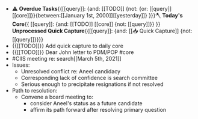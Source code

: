 - ⚠️ **Overdue Tasks**{{[[query]]: {and: [[TODO]]  {not: {or: [[query]] [[core]]}}{between:[[January 1st, 2000]][[yesterday]]} }}}🪓 **Today's Core**{{ [[query]]: {and: [[TODO]] [[core]] {not: [[query]]}} }} **Unprocessed Quick Capture**{{[[query]]: {and: [[📥 Quick Capture]] {not: [[query]]}}}}
- {{[[TODO]]}} Add quick capture to daily core
- {{[[TODO]]}} Dear John letter to PDM/POP #core
- #CIIS meeting re: search[[March 5th, 2021]]
- Issues: 
	- Unresolved conflict re: Aneel candidacy 
	- Corresponding lack of confidence is search committee
	- Serious enough to precipitate resignations if not resolved
- Path to resolution:
	- Convene a board meeting to:
		- consider Aneel's status as a future candidate
		- affirm its path forward after resolving primary question 


